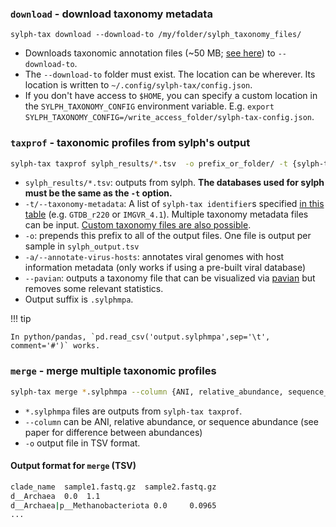 ### `download` - download taxonomy metadata 

```
sylph-tax download --download-to /my/folder/sylph_taxonomy_files/
```

* Downloads taxonomic annotation files (~50 MB; [see here](https://zenodo.org/records/14320496)) to `--download-to`.
* The `--download-to` folder must exist. The location can be wherever. Its location is written to `~/.config/sylph-tax/config.json`. 
* If you don't have access to `$HOME`, you can specify a custom location in the `SYLPH_TAXONOMY_CONFIG` environment variable. E.g. `export SYLPH_TAXONOMY_CONFIG=/write_access_folder/sylph-tax-config.json`.
### `taxprof` - taxonomic profiles from sylph's output

```sh
sylph-tax taxprof sylph_results/*.tsv  -o prefix_or_folder/ -t {sylph-tax identifier}
```

* `sylph_results/*.tsv`: outputs from sylph. **The databases used for sylph must be the same as the `-t` option.**
* `-t/--taxonomy-metadata`:  A list of `sylph-tax identifier`s specified [in this table](sylph-tax.md/#taxonomy-integration-available-databases-with-taxonomy-files) (e.g. `GTDB_r220` or `IMGVR_4.1`).  Multiple taxonomy metadata files can be input. [Custom taxonomy files are also possible](sylph-tax-custom-taxonomies.md).
* `-o`: prepends this prefix to all of the output files. One file is output per sample in `sylph_output.tsv`
* `-a/--annotate-virus-hosts`: annotates viral genomes with host information metadata (only works if using a pre-built viral database)
* `--pavian`: outputs a taxonomy file that can be visualized via [pavian](https://fbreitwieser.shinyapps.io/pavian/) but removes some relevant statistics. 
* Output suffix is `.sylphmpa`.  

!!! tip

    In python/pandas, `pd.read_csv('output.sylphmpa',sep='\t', comment='#')` works.

### `merge` - merge multiple taxonomic profiles


```sh
sylph-tax merge *.sylphmpa --column {ANI, relative_abundance, sequence_abundance} -o output_table.tsv
```

* `*.sylphmpa` files are outputs from `sylph-tax taxprof`. 
* `--column` can be ANI, relative abundance, or sequence abundance (see paper for difference between abundances)
* `-o` output file in TSV format.

#### Output format for `merge` (TSV)

```sh
clade_name  sample1.fastq.gz  sample2.fastq.gz
d__Archaea  0.0  1.1
d__Archaea|p__Methanobacteriota 0.0     0.0965
...
```
